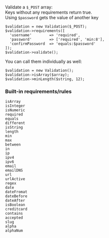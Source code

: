 Validate a `$_POST` array:  
Keys without any requirements return true.  
Using `$password` gets the value of another key  
```
$validation = new Validation($_POST);
$validation->requirements([
  'username'        => 'required',
  'password'        => ['required', 'min:8'],
  'confirmPassword  => 'equals:$password'
]);
$validation->validate();
```
  
  You can call them individually as well:
  ```
  $validation = new Validation();
  $validation->isArray($array);
  $validation->minLength($string, 12);
  ```

### Built-in requirements/rules

`isArray`  
`isInteger`  
`isNumeric`  
`required`  
`equals`  
`different`    
`isString`  
`length`  
`min`  
`max`  
`between`  
`in`  
`ip`  
`ipv4`  
`ipv6`  
`email`  
`emailDNS`  
`url`  
`urlActive`  
`regex`  
`date`  
`dateFromat`  
`dateBefore`  
`dateAfter`  
`isBoolean`  
`creditcard`  
`contains`  
`accepted`  
`slug`  
`alpha`  
`alphaNum`
